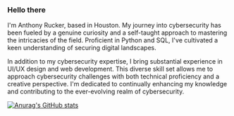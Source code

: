### Hello there

I'm Anthony Rucker, based in Houston. My journey into cybersecurity has been fueled by a genuine curiosity and a self-taught approach to mastering the intricacies of the field. Proficient in Python and SQL, I've cultivated a keen understanding of securing digital landscapes.

In addition to my cybersecurity expertise, I bring substantial experience in UI/UX design and web development. This diverse skill set allows me to approach cybersecurity challenges with both technical proficiency and a creative perspective. I'm dedicated to continually enhancing my knowledge and contributing to the ever-evolving realm of cybersecurity.

[![Anurag's GitHub stats](https://github-readme-stats.vercel.app/api?username=ruckera365)](https://github.com/anuraghazra/github-readme-stats)
